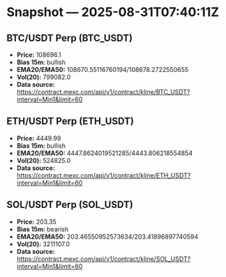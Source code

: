 # Snapshot — 2025-08-31T07:40:11Z

## BTC/USDT Perp (BTC_USDT)
- **Price:** 108696.1
- **Bias 15m:** bullish
- **EMA20/EMA50:** 108670.55116760194/108678.2722550655
- **Vol(20):** 799082.0
- **Data source:** https://contract.mexc.com/api/v1/contract/kline/BTC_USDT?interval=Min1&limit=60

## ETH/USDT Perp (ETH_USDT)
- **Price:** 4449.99
- **Bias 15m:** bullish
- **EMA20/EMA50:** 4447.8624019521285/4443.806218554854
- **Vol(20):** 524825.0
- **Data source:** https://contract.mexc.com/api/v1/contract/kline/ETH_USDT?interval=Min1&limit=60

## SOL/USDT Perp (SOL_USDT)
- **Price:** 203.35
- **Bias 15m:** bearish
- **EMA20/EMA50:** 203.46550952573634/203.41896897740594
- **Vol(20):** 3211107.0
- **Data source:** https://contract.mexc.com/api/v1/contract/kline/SOL_USDT?interval=Min1&limit=60
